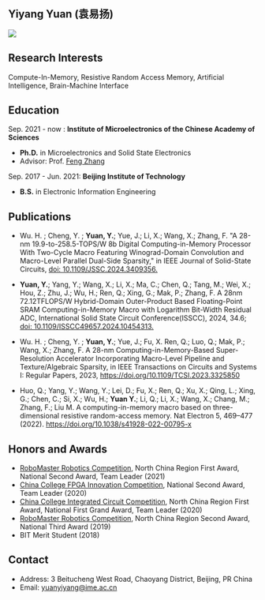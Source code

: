 ## Yiyang Yuan (袁易扬)
![](https://img2022.cnblogs.com/blog/1815493/202209/1815493-20220921203646158-1732854269.png)

## Research Interests
Compute-In-Memory, Resistive Random Access Memory, Artificial Intelligence, Brain-Machine Interface

## Education

Sep. 2021 - now : **Institute of Microelectronics of the Chinese Academy of Sciences**
- **Ph.D.** in Microelectronics and Solid State Electronics
- Advisor: Prof. [Feng Zhang](https://ime.cas.cn/sourcedb/zw/zjrck/201706/t20170609_4810760.html)

Sep. 2017 - Jun. 2021: **Beijing Institute of Technology**
- **B.S.** in Electronic Information Engineering

## Publications

- Wu. H. ; Cheng, Y. ; **Yuan, Y.**; Yue, J.; Li, X.; Wang, X.; Zhang, F.  "A 28-nm 19.9-to-258.5-TOPS/W 8b Digital Computing-in-Memory Processor With Two-Cycle Macro Featuring Winograd-Domain Convolution and Macro-Level Parallel Dual-Side Sparsity," in IEEE Journal of Solid-State Circuits, [doi: 10.1109/JSSC.2024.3409356.](https://ieeexplore.ieee.org/document/10562243)

- **Yuan, Y.**; Yang, Y.; Wang, X.; Li, X.; Ma, C.; Chen, Q.; Tang, M.; Wei, X.; Hou, Z.; Zhu, J.; Wu, H.; Ren, Q.; Xing, G.; Mak, P.; Zhang, F. A 28nm 72.12TFLOPS/W Hybrid-Domain Outer-Product Based   Floating-Point SRAM Computing-in-Memory Macro with Logarithm Bit-Width Residual ADC, International Solid State Circuit Conference(ISSCC), 2024, 34.6; [doi: 10.1109/ISSCC49657.2024.10454313.](https://ieeexplore.ieee.org/abstract/document/10454313)

- Wu. H. ; Cheng, Y. ; **Yuan, Y.**; Yue, J.; Fu, X. Ren, Q.; Luo, Q.; Mak, P.; Wang, X.; Zhang, F. A 28-nm Computing-in-Memory-Based Super-Resolution Accelerator Incorporating Macro-Level Pipeline and Texture/Algebraic Sparsity, in IEEE Transactions on Circuits and Systems I: Regular Papers, 2023, https://doi.org/10.1109/TCSI.2023.3325850

- Huo, Q.; Yang, Y.; Wang, Y.; Lei, D.; Fu, X.; Ren, Q.; Xu, X.; Qing, L.; Xing, G.; Chen, C.; Si, X.; Wu, H.; **Yuan Y.**; Li, Q.; Li, X.; Wang, X.; Chang, M.; Zhang, F.; Liu M. A computing-in-memory macro based on three-dimensional resistive random-access memory. Nat Electron 5, 469–477 (2022). https://doi.org/10.1038/s41928-022-00795-x


## Honors and Awards
- [RoboMaster Robotics Competition](https://www.robomaster.com/zh-CN), North China Region First Award, National Second Award, Team Leader (2021)
- [China College FPGA Innovation Competition](http://fpga.icisc.cn/), National Second Award, Team Leader (2020)
- [China College Integrated Circuit Competition](http://univ.ciciec.com/col.jsp?id=110), North China Region First Award, National First Grand Award, Team Leader (2020)
- [RoboMaster Robotics Competition](https://www.robomaster.com/zh-CN), North China Region Second Award, National Third Award (2019)
- BIT Merit Student (2018)

## Contact
- Address: 3 Beitucheng West Road, Chaoyang District, Beijing, PR China
- Email: yuanyiyang@ime.ac.cn

